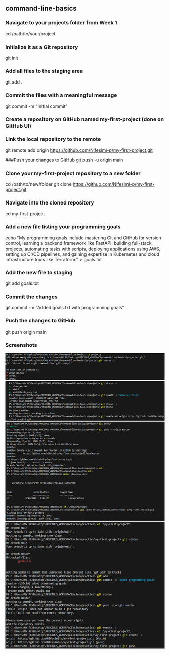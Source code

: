 ## command-line-basics

### Navigate to your projects folder from Week 1
cd /path/to/your/project

### Initialize it as a Git repository
git init

### Add all files to the staging area
git add .

### Commit the files with a meaningful message
git commit -m "Initial commit"

### Create a repository on GitHub named my-first-project (done on GitHub UI)

### Link the local repository to the remote
git remote add origin https://github.com/Nifesimi-p/my-first-project.git

###Push your changes to GitHub
git push -u origin main

### Clone your my-first-project repository to a new folder
cd /path/to/new/folder
git clone https://github.com/Nifesimi-p/my-first-project.git

### Navigate into the cloned repository
cd my-first-project

### Add a new file listing your programming goals
echo "My programming goals include mastering Git and GitHub for version control, learning a backend framework like FastAPI, building full-stack projects, automating tasks with scripts, deploying applications using AWS, setting up CI/CD pipelines, and gaining expertise in Kubernetes and cloud infrastructure tools like Terraform." > goals.txt

### Add the new file to staging
git add goals.txt

### Commit the changes
git commit -m "Added goals.txt with programming goals"

### Push the changes to GitHub
git push origin main

 ### Screenshots
 

 ![image1](./img1.PNG)
 ![image2](./img2.PNG)
 ![image3](./img3.PNG)
 ![image4](./img4.PNG)


